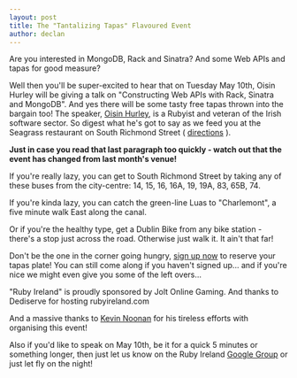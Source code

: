 ```yaml
---
layout: post
title: The "Tantalizing Tapas" Flavoured Event
author: declan
---
```


Are you interested in MongoDB, Rack and Sinatra? And some Web APIs and tapas for good measure?

Well then you'll be super-excited to hear that on Tuesday May 10th, Oisin Hurley will be giving a talk on "Constructing Web APIs with Rack, Sinatra and MongoDB". And yes there will be some tasty free tapas thrown into the bargain too! The speaker, [Oisin Hurley](http://twitter.com/oisin), is a Rubyist and veteran of the Irish software sector. So digest what he's got to say as we feed you at the Seagrass restaurant on South Richmond Street ( [directions](http://useamap.com/seagrass) ).

**Just in case you read that last paragraph too quickly - watch out that the event has changed from last month's venue!**

If you're really lazy, you can get to South Richmond Street by taking any of these buses from the city-centre: 14, 15, 16, 16A, 19, 19A, 83, 65B, 74.

If you're kinda lazy, you can catch the green-line Luas to "Charlemont", a five minute walk East along the canal.

Or if you're the healthy type, get a Dublin Bike from any bike station - there's a stop just across the road. Otherwise just walk it. It ain't that far!

Don't be the one in the corner going hungry, [sign up now](http://www.doodle.com/w9u6f23v6ugvubn3) to reserve your tapas plate! You can still come along if you haven't signed up... and if you're nice we might even give you some of the left overs...

"Ruby Ireland" is proudly sponsored by Jolt Online Gaming.
And thanks to Dediserve for hosting rubyireland.com

And a massive thanks to [Kevin Noonan](http://twitter.com/kevin_noonan) for his tireless efforts with organising this event!

Also if you'd like to speak on May 10th, be it for a quick 5 minutes or something longer, then just let us know on the Ruby Ireland [Google Group](http://groups.google.com/group/ruby_ireland) or just let fly on the night!
